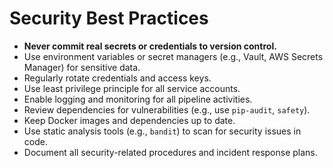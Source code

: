 # Security Best Practices

- **Never commit real secrets or credentials to version control.**
- Use environment variables or secret managers (e.g., Vault, AWS Secrets Manager) for sensitive data.
- Regularly rotate credentials and access keys.
- Use least privilege principle for all service accounts.
- Enable logging and monitoring for all pipeline activities.
- Review dependencies for vulnerabilities (e.g., use `pip-audit`, `safety`).
- Keep Docker images and dependencies up to date.
- Use static analysis tools (e.g., `bandit`) to scan for security issues in code.
- Document all security-related procedures and incident response plans.
